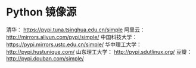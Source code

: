 # Python 镜像源

清华：
https://pypi.tuna.tsinghua.edu.cn/simple
阿里云：
http://mirrors.aliyun.com/pypi/simple/
中国科技大学：
https://pypi.mirrors.ustc.edu.cn/simple/
华中理工大学：
http://pypi.hustunique.com/
山东理工大学：
http://pypi.sdutlinux.org/ 
豆瓣：
http://pypi.douban.com/simple/
